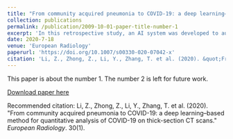 ```yaml
---
title: "From community acquired pneumonia to COVID-19: a deep learning–based method for quantitative analysis of COVID-19 on thick-section CT scans"
collection: publications
permalink: /publication/2009-10-01-paper-title-number-1
excerpt: 'In this retrospective study, an AI system was developed to automatically segment and quantify the COVID-19-infected lung regions on thick-section chest CT images.'
date: 2020-7-18
venue: 'European Radiology'
paperurl: 'https://doi.org/10.1007/s00330-020-07042-x'
citation: 'Li, Z., Zhong, Z., Li, Y., Zhang, T. et al. (2020). &quot;From community acquired pneumonia to COVID-19: a deep learning–based method for quantitative analysis of COVID-19 on thick-section CT scans.&quot; <i>European Radiology</i>. 30(1).'
---
```

This paper is about the number 1. The number 2 is left for future work.

[Download paper here](https://doi.org/10.1007/s00330-020-07042-x)

Recommended citation: Li, Z., Zhong, Z., Li, Y., Zhang, T. et al. (2020). "From community acquired pneumonia to COVID-19: a deep learning–based method for quantitative analysis of COVID-19 on thick-section CT scans." <i>European Radiology</i>. 30(1).
